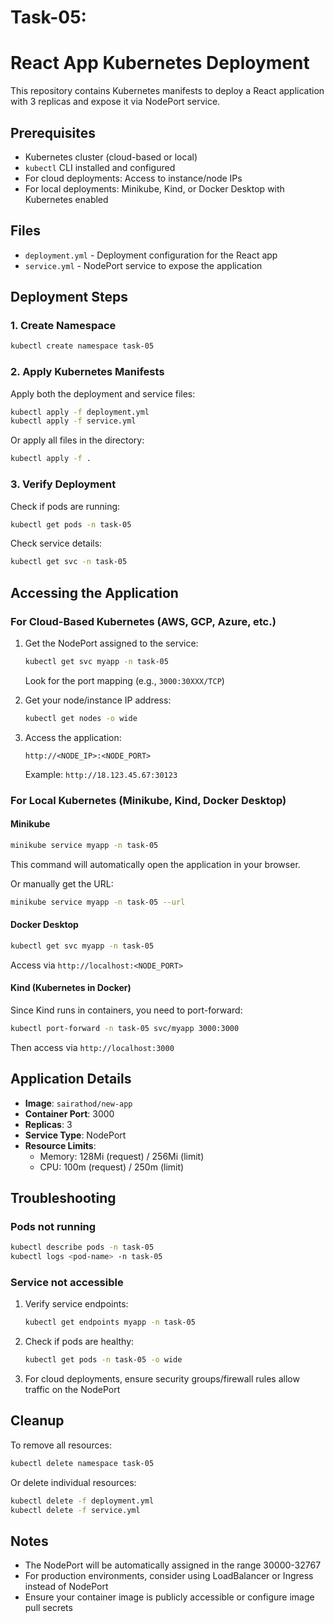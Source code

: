 # Task-05:
# React App Kubernetes Deployment

This repository contains Kubernetes manifests to deploy a React application with 3 replicas and expose it via NodePort service.

## Prerequisites

- Kubernetes cluster (cloud-based or local)
- `kubectl` CLI installed and configured
- For cloud deployments: Access to instance/node IPs
- For local deployments: Minikube, Kind, or Docker Desktop with Kubernetes enabled

## Files

- `deployment.yml` - Deployment configuration for the React app
- `service.yml` - NodePort service to expose the application

## Deployment Steps

### 1. Create Namespace

```bash
kubectl create namespace task-05
```

### 2. Apply Kubernetes Manifests

Apply both the deployment and service files:

```bash
kubectl apply -f deployment.yml
kubectl apply -f service.yml
```

Or apply all files in the directory:

```bash
kubectl apply -f .
```

### 3. Verify Deployment

Check if pods are running:

```bash
kubectl get pods -n task-05
```

Check service details:

```bash
kubectl get svc -n task-05
```

## Accessing the Application

### For Cloud-Based Kubernetes (AWS, GCP, Azure, etc.)

1. Get the NodePort assigned to the service:
   ```bash
   kubectl get svc myapp -n task-05
   ```
   Look for the port mapping (e.g., `3000:30XXX/TCP`)

2. Get your node/instance IP address:
   ```bash
   kubectl get nodes -o wide
   ```

3. Access the application:
   ```
   http://<NODE_IP>:<NODE_PORT>
   ```
   Example: `http://18.123.45.67:30123`

### For Local Kubernetes (Minikube, Kind, Docker Desktop)

#### Minikube

```bash
minikube service myapp -n task-05
```

This command will automatically open the application in your browser.

Or manually get the URL:
```bash
minikube service myapp -n task-05 --url
```

#### Docker Desktop

```bash
kubectl get svc myapp -n task-05
```

Access via `http://localhost:<NODE_PORT>`

#### Kind (Kubernetes in Docker)

Since Kind runs in containers, you need to port-forward:

```bash
kubectl port-forward -n task-05 svc/myapp 3000:3000
```

Then access via `http://localhost:3000`

## Application Details

- **Image**: `sairathod/new-app`
- **Container Port**: 3000
- **Replicas**: 3
- **Service Type**: NodePort
- **Resource Limits**:
  - Memory: 128Mi (request) / 256Mi (limit)
  - CPU: 100m (request) / 250m (limit)

## Troubleshooting

### Pods not running

```bash
kubectl describe pods -n task-05
kubectl logs <pod-name> -n task-05
```

### Service not accessible

1. Verify service endpoints:
   ```bash
   kubectl get endpoints myapp -n task-05
   ```

2. Check if pods are healthy:
   ```bash
   kubectl get pods -n task-05 -o wide
   ```

3. For cloud deployments, ensure security groups/firewall rules allow traffic on the NodePort

## Cleanup

To remove all resources:

```bash
kubectl delete namespace task-05
```

Or delete individual resources:

```bash
kubectl delete -f deployment.yml
kubectl delete -f service.yml
```

## Notes

- The NodePort will be automatically assigned in the range 30000-32767
- For production environments, consider using LoadBalancer or Ingress instead of NodePort
- Ensure your container image is publicly accessible or configure image pull secrets

